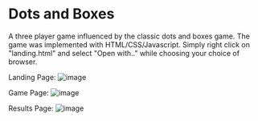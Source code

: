 # Dots and Boxes 
A three player game influenced by the classic dots and boxes game. The game was implemented with HTML/CSS/Javascript. Simply right click on "landing.html" and select "Open with.." while choosing your choice of browser.

Landing Page: 
![image](https://user-images.githubusercontent.com/81201946/216749808-742e5214-4d21-4b8e-85a5-923f4dc535ab.png)

Game Page:
![image](https://user-images.githubusercontent.com/81201946/216749840-f3983eb4-7181-4dd6-978f-48087d09fb78.png)

Results Page:
![image](https://user-images.githubusercontent.com/81201946/216749871-c4bd0a1c-93de-47d1-ac21-16173abf2638.png)

